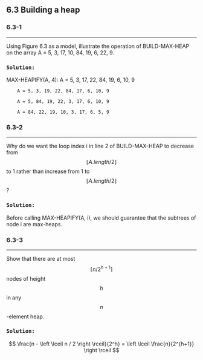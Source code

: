 ## 6.3 Building a heap

### 6.3-1
***
Using Figure 6.3 as a model, illustrate the operation of BUILD-MAX-HEAP on the array A = 5, 3, 17, 10, 84, 19, 6, 22, 9.

### `Solution:`
MAX-HEAPIFY(A, 4): 
        A = 5, 3, 17, 22, 84, 19, 6, 10, 9

        A = 5, 3, 19, 22, 84, 17, 6, 10, 9

        A = 5, 84, 19, 22, 3, 17, 6, 10, 9

        A = 84, 22, 19, 10, 3, 17, 6, 5, 9

### 6.3-2
***
Why do we want the loop index i in line 2 of BUILD-MAX-HEAP to decrease from $$\left \lfloor A.length/2 \right \rfloor$$ to 1 rather
than increase from 1 to $$\left \lfloor A.length/2 \right \rfloor$$?

### `Solution:`
Before calling MAX-HEAPIFY(A, i), we should guarantee that the subtrees of node i are max-heaps.

### 6.3-3
***
Show that there are at most $$\left \lceil n/2^{h+1} \right \rceil$$ nodes of height $$h$$ in any $$n$$-element heap.

### `Solution:`
$$
\frac{n - \left \lceil n / 2 \right \rceil}{2^h} = \left \lceil \frac{n}{2^{h+1}} \right \rceil
$$
